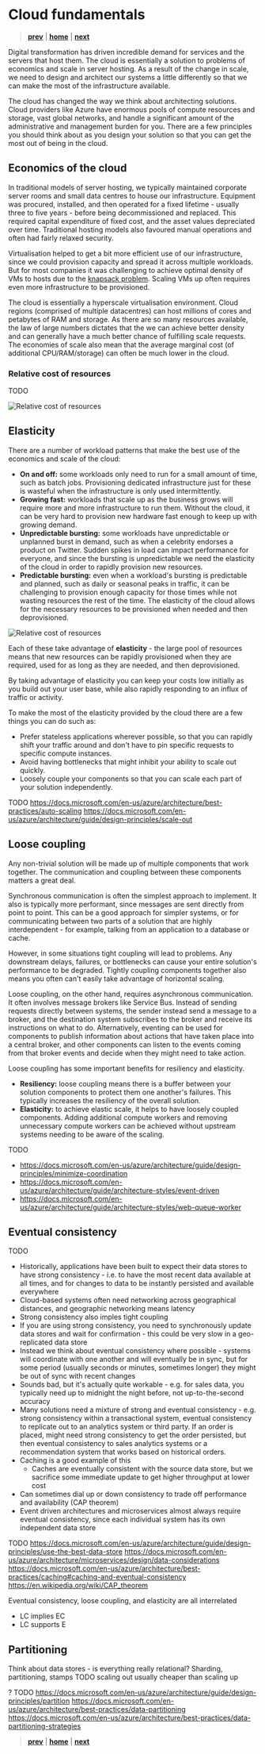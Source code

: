 # Cloud fundamentals

> **[prev]** | **[home]**  | **[next]**

Digital transformation has driven incredible demand for services and the servers that host them. The
cloud is essentially a solution to problems of economics and scale in server hosting. As a result of
the change in scale, we need to design and architect our systems a little differently so that we can
make the most of the infrastructure available.

The cloud has changed the way we think about architecting solutions. Cloud providers like Azure have
enormous pools of compute resources and storage, vast global networks, and handle a significant
amount of the administrative and management burden for you. There are a few principles you should
think about as you design your solution so that you can get the most out of being in the cloud.

## Economics of the cloud

In traditional models of server hosting, we typically maintained corporate server rooms and small
data centres to house our infrastructure. Equipment was procured, installed, and then operated for
a fixed lifetime - usually three to five years - before being decommissioned and replaced. This
required capital expenditure of fixed cost, and the asset values depreciated over time. Traditional
hosting models also favoured manual operations and often had fairly relaxed security.

Virtualisation helped to get a bit more efficient use of our infrastructure, since we could
provision capacity and spread it across multiple workloads. But for most companies it was
challenging to achieve optimal density of VMs to hosts due to the
[knapsack problem](https://en.wikipedia.org/wiki/Knapsack_problem). Scaling VMs up often requires
even more infrastructure to be provisioned.

The cloud is essentially a hyperscale virtualisation environment. Cloud regions (comprised of
multiple datacentres) can host millions of cores and petabytes of RAM and storage. As there are so
many resources available, the law of large numbers dictates that the we can achieve better density
and can generally have a much better chance of fulfilling scale requests. The economies of scale
also mean that the average marginal cost (of additional CPU/RAM/storage) can often be much lower in
the cloud.

### Relative cost of resources

TODO

![Relative cost of resources](./images/relative-costs.png)

## Elasticity

There are a number of workload patterns that make the best use of the economics and scale of the
cloud:

* **On and off:** some workloads only need to run for a small amount of time, such as batch jobs.
  Provisioning dedicated infrastructure just for these is wasteful when the infrastructure is only
  used intermittently.
* **Growing fast:** workloads that scale up as the business grows will require more and more
  infrastructure to run them. Without the cloud, it can be very hard to provision new hardware fast
  enough to keep up with growing demand.
* **Unpredictable bursting:** some workloads have unpredictable or unplanned burst in demand, such
  as when a celebrity endorses a product on Twitter. Sudden spikes in load can impact performance
  for everyone, and since the bursting is unpredictable we need the elasticity of the cloud in order
  to rapidly provision new resources.
* **Predictable bursting:** even when a workload's bursting is predictable and planned, such as
  daily or seasonal peaks in traffic, it can be challenging to provision enough capacity for those
  times while not wasting resources the rest of the time. The elasticity of the cloud allows for the
  necessary resources to be provisioned when needed and then deprovisioned.

![Relative cost of resources](./images/cloud-computing-patterns.png)

Each of these take advantage of **elasticity** - the large pool of resources means that new
resources can be rapidly provisioned when they are required, used for as long as they are needed,
and then deprovisioned.

By taking advantage of elasticity you can keep your costs low initially as you build out your
user base, while also rapidly responding to an influx of traffic or activity.

To make the most of the elasticity provided by the cloud there are a few things you can do such as:
* Prefer stateless applications wherever possible, so that you can rapidly shift your traffic
  around and don't have to pin specific requests to specific compute instances.
* Avoid having bottlenecks that might inhibit your ability to scale out quickly.
* Loosely couple your components so that you can scale each part of your solution independently.

TODO
https://docs.microsoft.com/en-us/azure/architecture/best-practices/auto-scaling
https://docs.microsoft.com/en-us/azure/architecture/guide/design-principles/scale-out

## Loose coupling
Any non-trivial solution will be made up of multiple components that work together. The
communication and coupling between these components matters a great deal.

Synchronous communication is often the simplest approach to implement. It also is typically more
performant, since messages are sent directly from point to point. This can be a good approach for
simpler systems, or for communicating between two parts of a solution that are highly
interdependent - for example, talking from an application to a database or cache.

However, in some situations tight coupling will lead to problems. Any downstream delays, failures,
or bottlenecks can cause your entire solution's performance to be degraded. Tightly coupling
components together also means you often can't easily take advantage of horizontal scaling.

Loose coupling, on the other hand, requires asynchronous communication. It often involves 
message brokers like Service Bus. Instead of sending requests directly between systems, the sender
instead send a message to a broker, and the destination system subscribes to the broker and
receive its instructions on what to do. Alternatively, eventing can be used for components to 
publish information about actions that have taken place into a central broker, and other components
can listen to the events coming from that broker events and decide when they might need to take
action. 

Loose coupling has some important benefits for resiliency and elasticity.
* **Resiliency:** loose coupling means there is a buffer between your solution components to
  protect them one another's failures. This typically increases the resiliency of the overall solution.
* **Elasticity:** to achieve elastic scale, it helps to have loosely coupled components. Adding
  additional compute workers and removing unnecessary compute workers can be achieved without
  upstream systems needing to be aware of the scaling.

TODO
* https://docs.microsoft.com/en-us/azure/architecture/guide/design-principles/minimize-coordination
* https://docs.microsoft.com/en-us/azure/architecture/guide/architecture-styles/event-driven
* https://docs.microsoft.com/en-us/azure/architecture/guide/architecture-styles/web-queue-worker

## Eventual consistency

TODO
* Historically, applications have been built to expect their data stores to have strong consistency - i.e. to have the most recent data available at all times, and for changes to data to be instantly persisted and available everywhere
* Cloud-based systems often need networking across geographical distances, and geographic networking means latency
* Strong consistency also imples tight coupling
* If you are using strong consistency, you need to synchronously update data stores and wait for confirmation - this could be very slow in a geo-replicated data store
* Instead we think about eventual consistency where possible - systems will coordinate with one another and will eventually be in sync, but for some period (usually seconds or minutes, sometimes longer) they might be out of sync with recent changes
* Sounds bad, but it's actually quite workable - e.g. for sales data, you typically need up to midnight the night before, not up-to-the-second accuracy
* Many solutions need a mixture of strong and eventual consistency - e.g. strong consistency within a transactional system, eventual consistency to replicate out to an analytics system or third party. If an order is placed, might need strong consistency to get the order persisted, but then eventual consistency to sales analytics systems or a recommendation system that works based on historical orders.
* Caching is a good example of this
  * Caches are eventually consistent with the source data store, but we sacrifice some immediate update to get higher throughput at lower cost
* Can sometimes dial up or down consistency to trade off performance and availability (CAP theorem)
* Event driven architectures and microservices almost always require eventual consistency, since each individual system has its own independent data store 

TODO
https://docs.microsoft.com/en-us/azure/architecture/guide/design-principles/use-the-best-data-store
https://docs.microsoft.com/en-us/azure/architecture/microservices/design/data-considerations
https://docs.microsoft.com/en-us/azure/architecture/best-practices/caching#caching-and-eventual-consistency
https://en.wikipedia.org/wiki/CAP_theorem

Eventual consistency, loose coupling, and elasticity are all interrelated
* LC implies EC
* LC supports E

## Partitioning

Think about data stores - is everything really relational?
Sharding, partitioning, stamps
TODO scaling out usually cheaper than scaling up

? TODO
https://docs.microsoft.com/en-us/azure/architecture/guide/design-principles/partition
https://docs.microsoft.com/en-us/azure/architecture/best-practices/data-partitioning
https://docs.microsoft.com/en-us/azure/architecture/best-practices/data-partitioning-strategies


> **[prev]** | **[home]**  | **[next]**

[prev]:./requirements.md
[home]:/README.md
[next]:./cloud-design-patterns.md
